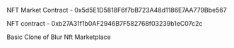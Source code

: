 NFT Market Contract - 0x5d5E1D5818F6f7bB723A48d1186E7AA779Bbe567

NFT contract - 0xb27A31f1b0AF2946B7F582768f03239b1eC07c2c

Basic Clone of Blur Nft Marketplace
